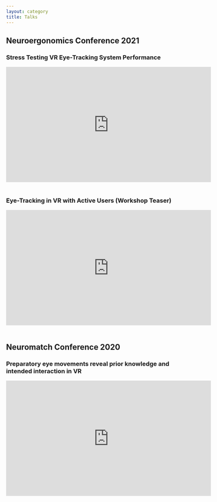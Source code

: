 ```yaml
---
layout: category
title: Talks
---
```

## Neuroergonomics Conference 2021

### Stress Testing VR Eye-Tracking System Performance

<iframe width="560" height="315" src="https://www.youtube.com/embed/mUzCm-T-8vQ" title="YouTube video player" frameborder="0" allow="accelerometer; clipboard-write; encrypted-media; gyroscope; picture-in-picture" allowfullscreen></iframe>

<br/>
<br/>

### Eye-Tracking in VR with Active Users (Workshop Teaser)

<iframe width="560" height="315" src="https://www.youtube.com/embed/9esoHS5PxPI" title="YouTube video player" frameborder="0" allow="accelerometer; clipboard-write; encrypted-media; gyroscope; picture-in-picture" allowfullscreen></iframe>
<br/>
<br/>



## Neuromatch Conference 2020

### Preparatory eye movements reveal prior knowledge and intended interaction in VR

<iframe width="560" height="315" src="https://www.youtube.com/embed/zrKf90xm-54" title="YouTube video player" frameborder="0" allow="accelerometer; clipboard-write; encrypted-media; gyroscope; picture-in-picture" allowfullscreen></iframe>
<br/>
<br/>
